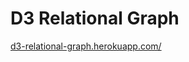 
D3 Relational Graph
===================


[d3-relational-graph.herokuapp.com/](http://d3-relational-graph.herokuapp.com/)


